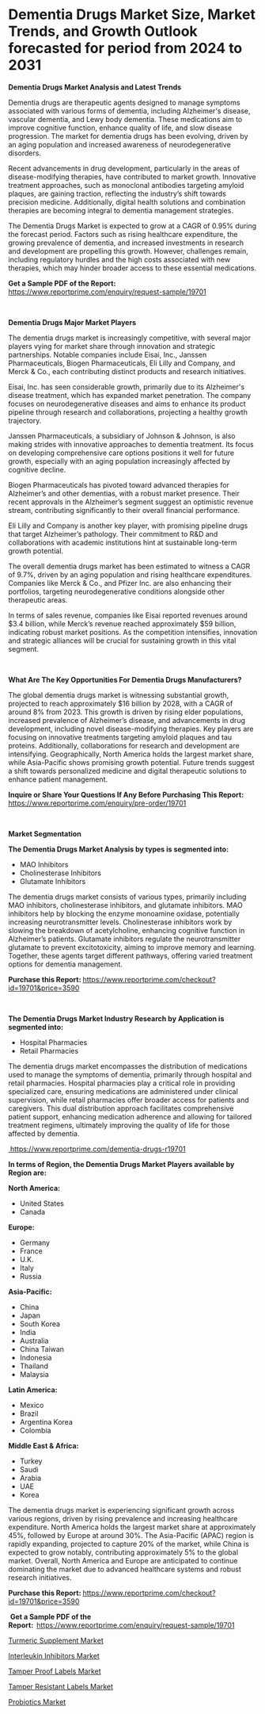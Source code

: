 <p><h1>Dementia Drugs Market Size, Market Trends, and Growth Outlook forecasted for period from 2024 to 2031</h1></p><p><strong>Dementia Drugs Market Analysis and Latest Trends</strong></p>
<p><p>Dementia drugs are therapeutic agents designed to manage symptoms associated with various forms of dementia, including Alzheimer's disease, vascular dementia, and Lewy body dementia. These medications aim to improve cognitive function, enhance quality of life, and slow disease progression. The market for dementia drugs has been evolving, driven by an aging population and increased awareness of neurodegenerative disorders. </p><p>Recent advancements in drug development, particularly in the areas of disease-modifying therapies, have contributed to market growth. Innovative treatment approaches, such as monoclonal antibodies targeting amyloid plaques, are gaining traction, reflecting the industry’s shift towards precision medicine. Additionally, digital health solutions and combination therapies are becoming integral to dementia management strategies.</p><p>The Dementia Drugs Market is expected to grow at a CAGR of 0.95% during the forecast period. Factors such as rising healthcare expenditure, the growing prevalence of dementia, and increased investments in research and development are propelling this growth. However, challenges remain, including regulatory hurdles and the high costs associated with new therapies, which may hinder broader access to these essential medications.</p></p>
<p><strong>Get a Sample PDF of the Report:&nbsp;</strong> <a href="https://www.reportprime.com/enquiry/request-sample/19701?utm_campaign=12&utm_medium=2&utm_source=Github&utm_content=ia&utm_term=02122024&utm_id=dementia-drugs">https://www.reportprime.com/enquiry/request-sample/19701</a></p>
<p>&nbsp;</p>
<p><strong>Dementia Drugs Major Market Players</strong></p>
<p><p>The dementia drugs market is increasingly competitive, with several major players vying for market share through innovation and strategic partnerships. Notable companies include Eisai, Inc., Janssen Pharmaceuticals, Biogen Pharmaceuticals, Eli Lilly and Company, and Merck & Co., each contributing distinct products and research initiatives.</p><p>Eisai, Inc. has seen considerable growth, primarily due to its Alzheimer's disease treatment, which has expanded market penetration. The company focuses on neurodegenerative diseases and aims to enhance its product pipeline through research and collaborations, projecting a healthy growth trajectory.</p><p>Janssen Pharmaceuticals, a subsidiary of Johnson & Johnson, is also making strides with innovative approaches to dementia treatment. Its focus on developing comprehensive care options positions it well for future growth, especially with an aging population increasingly affected by cognitive decline.</p><p>Biogen Pharmaceuticals has pivoted toward advanced therapies for Alzheimer’s and other dementias, with a robust market presence. Their recent approvals in the Alzheimer’s segment suggest an optimistic revenue stream, contributing significantly to their overall financial performance.</p><p>Eli Lilly and Company is another key player, with promising pipeline drugs that target Alzheimer’s pathology. Their commitment to R&D and collaborations with academic institutions hint at sustainable long-term growth potential.</p><p>The overall dementia drugs market has been estimated to witness a CAGR of 9.7%, driven by an aging population and rising healthcare expenditures. Companies like Merck & Co., and Pfizer Inc. are also enhancing their portfolios, targeting neurodegenerative conditions alongside other therapeutic areas. </p><p>In terms of sales revenue, companies like Eisai reported revenues around $3.4 billion, while Merck’s revenue reached approximately $59 billion, indicating robust market positions. As the competition intensifies, innovation and strategic alliances will be crucial for sustaining growth in this vital segment.</p></p>
<p>&nbsp;</p>
<p><strong>What Are The Key Opportunities For Dementia Drugs Manufacturers?</strong></p>
<p><p>The global dementia drugs market is witnessing substantial growth, projected to reach approximately $16 billion by 2028, with a CAGR of around 8% from 2023. This growth is driven by rising elder populations, increased prevalence of Alzheimer’s disease, and advancements in drug development, including novel disease-modifying therapies. Key players are focusing on innovative treatments targeting amyloid plaques and tau proteins. Additionally, collaborations for research and development are intensifying. Geographically, North America holds the largest market share, while Asia-Pacific shows promising growth potential. Future trends suggest a shift towards personalized medicine and digital therapeutic solutions to enhance patient management.</p></p>
<p><strong>Inquire or Share Your Questions If Any Before Purchasing This Report:</strong> <a href="https://www.reportprime.com/enquiry/pre-order/19701?utm_campaign=12&utm_medium=2&utm_source=Github&utm_content=ia&utm_term=02122024&utm_id=dementia-drugs">https://www.reportprime.com/enquiry/pre-order/19701</a></p>
<p>&nbsp;</p>
<p><strong>Market Segmentation</strong></p>
<p><strong>The Dementia Drugs Market Analysis by types is segmented into:</strong></p>
<p><ul><li>MAO Inhibitors</li><li>Cholinesterase Inhibitors</li><li>Glutamate Inhibitors</li></ul></p>
<p><p>The dementia drugs market consists of various types, primarily including MAO inhibitors, cholinesterase inhibitors, and glutamate inhibitors. MAO inhibitors help by blocking the enzyme monoamine oxidase, potentially increasing neurotransmitter levels. Cholinesterase inhibitors work by slowing the breakdown of acetylcholine, enhancing cognitive function in Alzheimer’s patients. Glutamate inhibitors regulate the neurotransmitter glutamate to prevent excitotoxicity, aiming to improve memory and learning. Together, these agents target different pathways, offering varied treatment options for dementia management.</p></p>
<p><strong>Purchase this Report:&nbsp;</strong><a href="https://www.reportprime.com/checkout?id=19701&price=3590&utm_campaign=12&utm_medium=2&utm_source=Github&utm_content=ia&utm_term=02122024&utm_id=dementia-drugs">https://www.reportprime.com/checkout?id=19701&price=3590</a></p>
<p>&nbsp;</p>
<p><strong>The Dementia Drugs Market Industry Research by Application is segmented into:</strong></p>
<p><ul><li>Hospital Pharmacies</li><li>Retail Pharmacies</li></ul></p>
<p><p>The dementia drugs market encompasses the distribution of medications used to manage the symptoms of dementia, primarily through hospital and retail pharmacies. Hospital pharmacies play a critical role in providing specialized care, ensuring medications are administered under clinical supervision, while retail pharmacies offer broader access for patients and caregivers. This dual distribution approach facilitates comprehensive patient support, enhancing medication adherence and allowing for tailored treatment regimens, ultimately improving the quality of life for those affected by dementia.</p></p>
<p><a href="https://www.reportprime.com/dementia-drugs-r19701?utm_campaign=12&utm_medium=2&utm_source=Github&utm_content=ia&utm_term=02122024&utm_id=dementia-drugs">&nbsp;https://www.reportprime.com/dementia-drugs-r19701</a></p>
<p><strong>In terms of Region, the Dementia Drugs Market Players available by Region are:</strong></p>
<p>
    <p> <strong> North America: </strong>
        <ul>
            <li>United States</li>
            <li>Canada</li>
        </ul>
        </p> 
    <p> <strong> Europe: </strong>
        <ul>
            <li>Germany</li>
            <li>France</li>
            <li>U.K.</li>
            <li>Italy</li>
            <li>Russia</li>
        </ul>
        </p> 
    <p> <strong> Asia-Pacific: </strong>
        <ul>
            <li>China</li>
            <li>Japan</li>
            <li>South Korea</li>
            <li>India</li>
            <li>Australia</li>
            <li>China Taiwan</li>
            <li>Indonesia</li>
            <li>Thailand</li>
            <li>Malaysia</li>
        </ul>
        </p> 
    <p> <strong> Latin America: </strong>
        <ul>
            <li>Mexico</li>
            <li>Brazil</li>
            <li>Argentina Korea</li>
            <li>Colombia</li>
        </ul>
        </p> 
    <p> <strong> Middle East & Africa: </strong>
        <ul>
            <li>Turkey</li>
            <li>Saudi</li>
            <li>Arabia</li>
            <li>UAE</li>
            <li>Korea</li>
        </ul>
    </p>
    </p>
<p><p>The dementia drugs market is experiencing significant growth across various regions, driven by rising prevalence and increasing healthcare expenditure. North America holds the largest market share at approximately 45%, followed by Europe at around 30%. The Asia-Pacific (APAC) region is rapidly expanding, projected to capture 20% of the market, while China is expected to grow notably, contributing approximately 5% to the global market. Overall, North America and Europe are anticipated to continue dominating the market due to advanced healthcare systems and robust research initiatives.</p></p>
<p><strong>Purchase this Report: </strong><a href="https://www.reportprime.com/checkout?id=19701&price=3590&utm_campaign=12&utm_medium=2&utm_source=Github&utm_content=ia&utm_term=02122024&utm_id=dementia-drugs">https://www.reportprime.com/checkout?id=19701&price=3590</a></p>
<p>&nbsp;<strong>Get a Sample PDF of the Report:&nbsp;&nbsp;</strong><a href="https://www.reportprime.com/enquiry/request-sample/19701?utm_campaign=12&utm_medium=2&utm_source=Github&utm_content=ia&utm_term=02122024&utm_id=dementia-drugs">https://www.reportprime.com/enquiry/request-sample/19701</a></p>
<p><strong></strong></p>
<p><p><a href="https://issuu.com/reportprime-2/docs/turmeric-supplement-market-size-2030.pptx?utm_campaign=12&utm_medium=2&utm_source=Github&utm_content=ia&utm_term=02122024&utm_id=dementia-drugs">Turmeric Supplement Market</a></p><p><a href="https://github.com/JakirUddin511/Market-Research-Report-List-1/blob/main/interleukin-inhibitors-market.md?utm_campaign=12&utm_medium=2&utm_source=Github&utm_content=ia&utm_term=02122024&utm_id=dementia-drugs">Interleukin Inhibitors Market</a></p><p><a href="https://www.linkedin.com/pulse/tamper-proof-labels-market-analysis-report-predicts-trends-dwype?utm_campaign=12&utm_medium=2&utm_source=Github&utm_content=ia&utm_term=02122024&utm_id=dementia-drugs">Tamper Proof Labels Market</a></p><p><a href="https://www.linkedin.com/pulse/positive-growth-outlook-global-tamper-resistant-labels-e87se?utm_campaign=12&utm_medium=2&utm_source=Github&utm_content=ia&utm_term=02122024&utm_id=dementia-drugs">Tamper Resistant Labels Market</a></p><p><a href="https://github.com/ChiragRP21/Market-Research-Report-List-6/blob/main/probiotics-market.md?utm_campaign=12&utm_medium=2&utm_source=Github&utm_content=ia&utm_term=02122024&utm_id=dementia-drugs">Probiotics Market</a></p></p>
